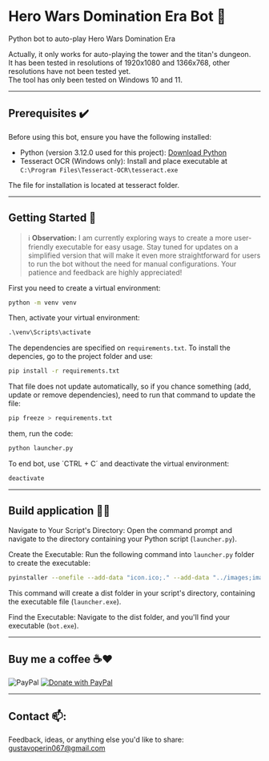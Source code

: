 # Hero Wars Domination Era Bot 🤖

Python bot to auto-play Hero Wars Domination Era

Actually, it only works for auto-playing the tower and the titan's dungeon.  
It has been tested in resolutions of 1920x1080 and 1366x768, other resolutions have not been tested yet.  
The tool has only been tested on Windows 10 and 11.  

---
## Prerequisites ✔️

Before using this bot, ensure you have the following installed:

- Python (version 3.12.0 used for this project): [Download Python](https://www.python.org/downloads/release/python-3120/)
- Tesseract OCR (Windows only): Install and place executable at `C:\Program Files\Tesseract-OCR\tesseract.exe`

The file for installation is located at tesseract folder.

---
## Getting Started 📖

> :information_source: **Observation:** I am currently exploring ways to create a more user-friendly executable for easy usage. Stay tuned for updates on a simplified version that will make it even more straightforward for users to run the bot without the need for manual configurations. Your patience and feedback are highly appreciated!

First you need to create a virtual environment:

```sh
python -m venv venv
```

Then, activate your virtual environment:

```py
.\venv\Scripts\activate
```

The dependencies are specified on `requirements.txt`.
To install the depencies, go to the project folder and use:

```sh
pip install -r requirements.txt
```

That file does not update automatically, so if you chance something (add, update or remove dependencies), need to run that command to update the file:

```sh
pip freeze > requirements.txt
```

them, run the code:

```sh
python launcher.py
```

To end bot, use ´CTRL + C´ and deactivate the virtual environment:

```sh
deactivate
```

---
## Build application 🧑‍🏭

Navigate to Your Script's Directory:
Open the command prompt and navigate to the directory containing your Python script (`launcher.py`).

Create the Executable:
Run the following command into `launcher.py` folder to create the executable:

```sh
pyinstaller --onefile --add-data "icon.ico;." --add-data "../images;images" launcher.py
```

This command will create a dist folder in your script's directory, containing the executable file (`launcher.exe`).

Find the Executable:
Navigate to the dist folder, and you'll find your executable (`bot.exe`).

---
## Buy me a coffee ☕❤️

![PayPal](https://img.shields.io/badge/PayPal-00457C?style=for-the-badge&logo=paypal&logoColor=white)
[![Donate with PayPal](https://www.paypalobjects.com/en_US/i/btn/btn_donate_LG.gif)](https://www.paypal.com/donate?hosted_button_id=23PAVC8AMJGYW)

---
## Contact 📫:

Feedback, ideas, or anything else you'd like to share: [gustavoperin067@gmail.com](mailto:gustavoperin067@gmail.com)
